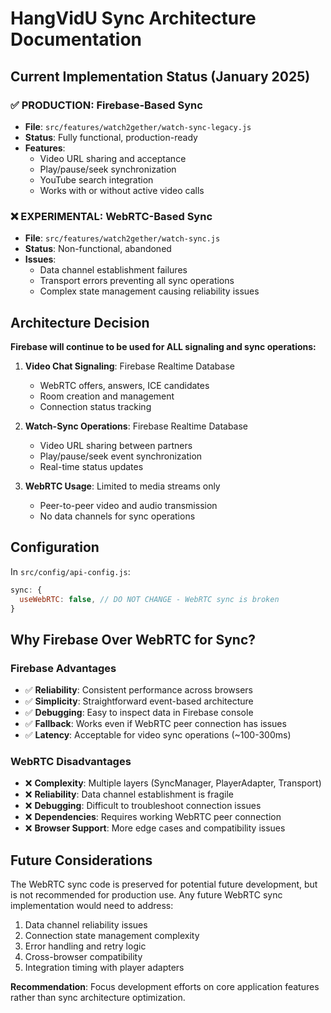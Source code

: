 # HangVidU Sync Architecture Documentation

## Current Implementation Status (January 2025)

### ✅ PRODUCTION: Firebase-Based Sync

- **File**: `src/features/watch2gether/watch-sync-legacy.js`
- **Status**: Fully functional, production-ready
- **Features**:
  - Video URL sharing and acceptance
  - Play/pause/seek synchronization
  - YouTube search integration
  - Works with or without active video calls

### ❌ EXPERIMENTAL: WebRTC-Based Sync

- **File**: `src/features/watch2gether/watch-sync.js`
- **Status**: Non-functional, abandoned
- **Issues**:
  - Data channel establishment failures
  - Transport errors preventing all sync operations
  - Complex state management causing reliability issues

## Architecture Decision

**Firebase will continue to be used for ALL signaling and sync operations:**

1. **Video Chat Signaling**: Firebase Realtime Database

   - WebRTC offers, answers, ICE candidates
   - Room creation and management
   - Connection status tracking

2. **Watch-Sync Operations**: Firebase Realtime Database

   - Video URL sharing between partners
   - Play/pause/seek event synchronization
   - Real-time status updates

3. **WebRTC Usage**: Limited to media streams only
   - Peer-to-peer video and audio transmission
   - No data channels for sync operations

## Configuration

In `src/config/api-config.js`:

```javascript
sync: {
  useWebRTC: false, // DO NOT CHANGE - WebRTC sync is broken
}
```

## Why Firebase Over WebRTC for Sync?

### Firebase Advantages

- ✅ **Reliability**: Consistent performance across browsers
- ✅ **Simplicity**: Straightforward event-based architecture
- ✅ **Debugging**: Easy to inspect data in Firebase console
- ✅ **Fallback**: Works even if WebRTC peer connection has issues
- ✅ **Latency**: Acceptable for video sync operations (~100-300ms)

### WebRTC Disadvantages

- ❌ **Complexity**: Multiple layers (SyncManager, PlayerAdapter, Transport)
- ❌ **Reliability**: Data channel establishment is fragile
- ❌ **Debugging**: Difficult to troubleshoot connection issues
- ❌ **Dependencies**: Requires working WebRTC peer connection
- ❌ **Browser Support**: More edge cases and compatibility issues

## Future Considerations

The WebRTC sync code is preserved for potential future development, but is not recommended for production use. Any future WebRTC sync implementation would need to address:

1. Data channel reliability issues
2. Connection state management complexity
3. Error handling and retry logic
4. Cross-browser compatibility
5. Integration timing with player adapters

**Recommendation**: Focus development efforts on core application features rather than sync architecture optimization.
